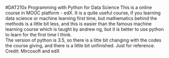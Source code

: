 #DAT210x Programming with Python for Data Science
This is a online course in MOOC platform - edX. It is a quite useful course, if you learning data science or machine learning first time, but mathematics behind the methods is a little bit less, and this is easier than the famous machine learning course which is taught by andrew ng, but it is better to use python to learn for the first time I think.<br />
The version of python is 3.5, so there is a litte bit changing with the codes the course giving, and there is a little bit unfinished.
Just for reference.<br />
Credit: Mircosoft and edX
